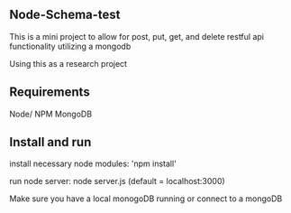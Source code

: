 ## Node-Schema-test
This is a mini project to allow for post, put, get, and delete restful api functionality utilizing a mongodb

Using this as a research project

## Requirements
  Node/ NPM
  MongoDB


## Install and run
  install necessary node modules: 'npm install'
  
  run node server: node server.js (default = localhost:3000)
  
  Make sure you have a local monogoDB running or connect to a mongoDB
  
